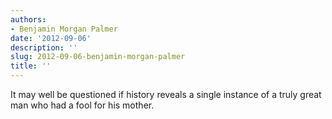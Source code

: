 ```yaml
---
authors:
- Benjamin Morgan Palmer
date: '2012-09-06'
description: ''
slug: 2012-09-06-benjamin-morgan-palmer
title: ''
---
```

It may well be  questioned if history reveals a single instance of a truly great man who had a fool for his mother.



